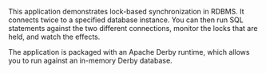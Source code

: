 This application demonstrates lock-based synchronization in RDBMS.
It connects twice to a specified database instance. You can then run SQL statements against the two different connections, monitor the locks that are held, and watch the effects.

The application is packaged with an Apache Derby runtime, which allows you to run against an in-memory Derby database.

